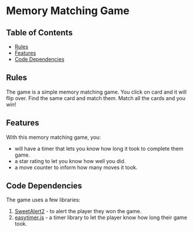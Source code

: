 # Memory Matching Game 

## Table of Contents

* [Rules](#rules)
* [Features](#features)
* [Code Dependencies](#code-dependencies)

## Rules

The game is a simple memory matching game. You click on card and it will flip over. Find the same card and match them.
Match all the cards and you win!

## Features

With this memory matching game, you:
* will have a timer that lets you know how long it took to complete them game.
* a star rating to let you know how well you did.
* a move counter to inform how many moves it took.

## Code Dependencies

The game uses a few libraries:
1. [SweetAlert2](https://github.com/sweetalert2/sweetalert2) - to alert the player they won the game.
2. [easytimer.js](https://github.com/albert-gonzalez/easytimer.js) - a timer library to let the player know how long their game took.
